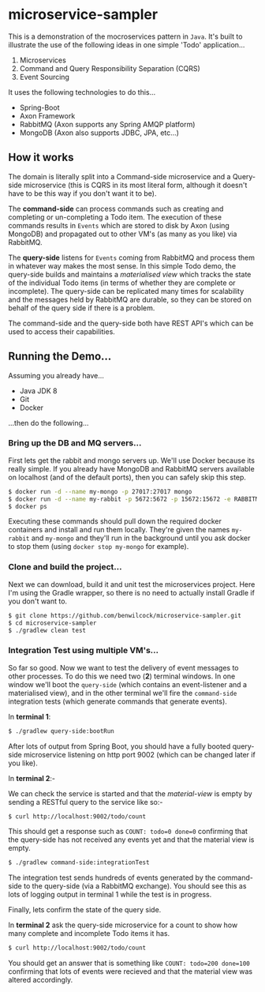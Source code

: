 # microservice-sampler

This is a demonstration of the mocroservices pattern in `Java`. It's built to illustrate the use of the following ideas in one simple 'Todo' application...

1. Microservices 
2. Command and Query Responsibility Separation (CQRS)
3. Event Sourcing

It uses the following technologies to do this...

- Spring-Boot
- Axon Framework
- RabbitMQ (Axon supports any Spring AMQP platform)
- MongoDB (Axon also supports JDBC, JPA, etc...)

## How it works

The domain is literally split into a Command-side microservice and a Query-side microservice (this is CQRS in its most literal form, although it doesn't have to be this way if you don't want it to be).

The **command-side** can process commands such as creating and completing or un-completing a Todo item. The execution of these commands results in `Events` which are stored to disk by Axon (using MongoDB) and propagated out to other VM's (as many as you like) via RabbitMQ.

The **query-side** listens for `Events` coming from RabbitMQ and process them in whatever way makes the most sense. In this simple Todo demo, the query-side builds and maintains a *materialised view* which tracks the state of the individual Todo items (in terms of whether they are complete or incomplete). The query-side can be replicated many times for scalability and the messages held by RabbitMQ are durable, so they can be stored on behalf of the query side if there is a problem.

The command-side and the query-side both have REST API's which can be used to access their capabilities.

## Running the Demo...

Assuming you already have...

- Java JDK 8
- Git
- Docker

...then do the following...

### Bring up the DB and MQ servers...

First lets get the rabbit and mongo servers up. We'll use Docker because its really simple. If you already have MongoDB and RabbitMQ servers available on localhost (and of the default ports), then you can safely skip this step.

```bash
$ docker run -d --name my-mongo -p 27017:27017 mongo
$ docker run -d --name my-rabbit -p 5672:5672 -p 15672:15672 -e RABBITMQ_DEFAULT_USER=test -e RABBITMQ_DEFAULT_PASS=password -e RABBITMQ_NODENAME=my-rabbit rabbitmq:3-management
$ docker ps
```

Executing these commands should pull down the required docker containers and install and run them locally. They're given the names `my-rabbit` and `my-mongo` and they'll run in the background until you ask docker to stop them (using `docker stop my-mongo` for example).

### Clone and build the project...

Next we can download, build it and unit test the microservices project. Here I'm using the Gradle wrapper, so there is no need to actually install Gradle if you don't want to.

```bash
$ git clone https://github.com/benwilcock/microservice-sampler.git
$ cd microservice-sampler
$ ./gradlew clean test
```

### Integration Test using multiple VM's...

So far so good. Now we want to test the delivery of event messages to other processes. To do this we need two (**2**) terminal windows. In one window we'll boot the `query-side` (which contains an event-listener and a materialised view), and in the other terminal we'll fire the `command-side` integration tests (which generate commands that generate events).

In **terminal 1**:
```bash
$ ./gradlew query-side:bootRun
```
After lots of output from Spring Boot, you should have a fully booted query-side microservice listening on http port 9002 (which can be changed later if you like).

In **terminal 2**:-

We can check the service is started and that the *material-view* is empty by sending a RESTful query to the service like so:-

```bash
$ curl http://localhost:9002/todo/count
```

This should get a response such as `COUNT: todo=0 done=0` confirming that the query-side has not received any events yet and that the material view is empty.

```bash
$ ./gradlew command-side:integrationTest
```
The integration test sends hundreds of events generated by the command-side to the query-side (via a RabbitMQ exchange). You should see this as lots of logging output in terminal 1 while the test is in progress.

Finally, lets confirm the state of the query side.

In **terminal 2** ask the query-side microservice for a count to show how many complete and incomplete Todo items it has.

```bash
$ curl http://localhost:9002/todo/count
```
You should get an answer that is something like `COUNT: todo=200 done=100` confirming that lots of events were recieved and that the material view was altered accordingly.

